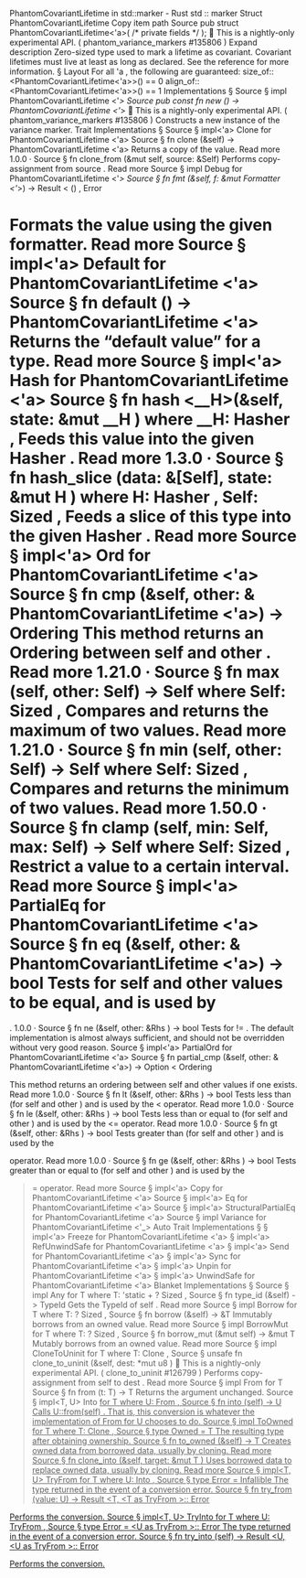 PhantomCovariantLifetime in std::marker - Rust
std
::
marker
Struct
PhantomCovariantLifetime
Copy item path
Source
pub struct PhantomCovariantLifetime<'a>(
/* private fields */
);
🔬
This is a nightly-only experimental API. (
phantom_variance_markers
#135806
)
Expand description
Zero-sized type used to mark a lifetime as covariant.
Covariant lifetimes must live at least as long as declared. See
the reference
for more
information.
§
Layout
For all
'a
, the following are guaranteed:
size_of::<PhantomCovariantLifetime<'a>>() == 0
align_of::<PhantomCovariantLifetime<'a>>() == 1
Implementations
§
Source
§
impl
PhantomCovariantLifetime
<'_>
Source
pub const fn
new
() ->
PhantomCovariantLifetime
<'_>
🔬
This is a nightly-only experimental API. (
phantom_variance_markers
#135806
)
Constructs a new instance of the variance marker.
Trait Implementations
§
Source
§
impl<'a>
Clone
for
PhantomCovariantLifetime
<'a>
Source
§
fn
clone
(&self) ->
PhantomCovariantLifetime
<'a>
Returns a copy of the value.
Read more
1.0.0
·
Source
§
fn
clone_from
(&mut self, source: &Self)
Performs copy-assignment from
source
.
Read more
Source
§
impl
Debug
for
PhantomCovariantLifetime
<'_>
Source
§
fn
fmt
(&self, f: &mut
Formatter
<'_>) ->
Result
<
()
,
Error
>
Formats the value using the given formatter.
Read more
Source
§
impl<'a>
Default
for
PhantomCovariantLifetime
<'a>
Source
§
fn
default
() ->
PhantomCovariantLifetime
<'a>
Returns the “default value” for a type.
Read more
Source
§
impl<'a>
Hash
for
PhantomCovariantLifetime
<'a>
Source
§
fn
hash
<__H>(&self, state:
&mut __H
)
where
    __H:
Hasher
,
Feeds this value into the given
Hasher
.
Read more
1.3.0
·
Source
§
fn
hash_slice
<H>(data: &[Self], state:
&mut H
)
where
    H:
Hasher
,
    Self:
Sized
,
Feeds a slice of this type into the given
Hasher
.
Read more
Source
§
impl<'a>
Ord
for
PhantomCovariantLifetime
<'a>
Source
§
fn
cmp
(&self, other: &
PhantomCovariantLifetime
<'a>) ->
Ordering
This method returns an
Ordering
between
self
and
other
.
Read more
1.21.0
·
Source
§
fn
max
(self, other: Self) -> Self
where
    Self:
Sized
,
Compares and returns the maximum of two values.
Read more
1.21.0
·
Source
§
fn
min
(self, other: Self) -> Self
where
    Self:
Sized
,
Compares and returns the minimum of two values.
Read more
1.50.0
·
Source
§
fn
clamp
(self, min: Self, max: Self) -> Self
where
    Self:
Sized
,
Restrict a value to a certain interval.
Read more
Source
§
impl<'a>
PartialEq
for
PhantomCovariantLifetime
<'a>
Source
§
fn
eq
(&self, other: &
PhantomCovariantLifetime
<'a>) ->
bool
Tests for
self
and
other
values to be equal, and is used by
==
.
1.0.0
·
Source
§
fn
ne
(&self, other:
&Rhs
) ->
bool
Tests for
!=
. The default implementation is almost always sufficient,
and should not be overridden without very good reason.
Source
§
impl<'a>
PartialOrd
for
PhantomCovariantLifetime
<'a>
Source
§
fn
partial_cmp
(&self, other: &
PhantomCovariantLifetime
<'a>) ->
Option
<
Ordering
>
This method returns an ordering between
self
and
other
values if one exists.
Read more
1.0.0
·
Source
§
fn
lt
(&self, other:
&Rhs
) ->
bool
Tests less than (for
self
and
other
) and is used by the
<
operator.
Read more
1.0.0
·
Source
§
fn
le
(&self, other:
&Rhs
) ->
bool
Tests less than or equal to (for
self
and
other
) and is used by the
<=
operator.
Read more
1.0.0
·
Source
§
fn
gt
(&self, other:
&Rhs
) ->
bool
Tests greater than (for
self
and
other
) and is used by the
>
operator.
Read more
1.0.0
·
Source
§
fn
ge
(&self, other:
&Rhs
) ->
bool
Tests greater than or equal to (for
self
and
other
) and is used by
the
>=
operator.
Read more
Source
§
impl<'a>
Copy
for
PhantomCovariantLifetime
<'a>
Source
§
impl<'a>
Eq
for
PhantomCovariantLifetime
<'a>
Source
§
impl<'a>
StructuralPartialEq
for
PhantomCovariantLifetime
<'a>
Source
§
impl
Variance
for
PhantomCovariantLifetime
<'_>
Auto Trait Implementations
§
§
impl<'a>
Freeze
for
PhantomCovariantLifetime
<'a>
§
impl<'a>
RefUnwindSafe
for
PhantomCovariantLifetime
<'a>
§
impl<'a>
Send
for
PhantomCovariantLifetime
<'a>
§
impl<'a>
Sync
for
PhantomCovariantLifetime
<'a>
§
impl<'a>
Unpin
for
PhantomCovariantLifetime
<'a>
§
impl<'a>
UnwindSafe
for
PhantomCovariantLifetime
<'a>
Blanket Implementations
§
Source
§
impl<T>
Any
for T
where
    T: 'static + ?
Sized
,
Source
§
fn
type_id
(&self) ->
TypeId
Gets the
TypeId
of
self
.
Read more
Source
§
impl<T>
Borrow
<T> for T
where
    T: ?
Sized
,
Source
§
fn
borrow
(&self) ->
&T
Immutably borrows from an owned value.
Read more
Source
§
impl<T>
BorrowMut
<T> for T
where
    T: ?
Sized
,
Source
§
fn
borrow_mut
(&mut self) ->
&mut T
Mutably borrows from an owned value.
Read more
Source
§
impl<T>
CloneToUninit
for T
where
    T:
Clone
,
Source
§
unsafe fn
clone_to_uninit
(&self, dest:
*mut
u8
)
🔬
This is a nightly-only experimental API. (
clone_to_uninit
#126799
)
Performs copy-assignment from
self
to
dest
.
Read more
Source
§
impl<T>
From
<T> for T
Source
§
fn
from
(t: T) -> T
Returns the argument unchanged.
Source
§
impl<T, U>
Into
<U> for T
where
    U:
From
<T>,
Source
§
fn
into
(self) -> U
Calls
U::from(self)
.
That is, this conversion is whatever the implementation of
From
<T> for U
chooses to do.
Source
§
impl<T>
ToOwned
for T
where
    T:
Clone
,
Source
§
type
Owned
= T
The resulting type after obtaining ownership.
Source
§
fn
to_owned
(&self) -> T
Creates owned data from borrowed data, usually by cloning.
Read more
Source
§
fn
clone_into
(&self, target:
&mut T
)
Uses borrowed data to replace owned data, usually by cloning.
Read more
Source
§
impl<T, U>
TryFrom
<U> for T
where
    U:
Into
<T>,
Source
§
type
Error
=
Infallible
The type returned in the event of a conversion error.
Source
§
fn
try_from
(value: U) ->
Result
<T, <T as
TryFrom
<U>>::
Error
>
Performs the conversion.
Source
§
impl<T, U>
TryInto
<U> for T
where
    U:
TryFrom
<T>,
Source
§
type
Error
= <U as
TryFrom
<T>>::
Error
The type returned in the event of a conversion error.
Source
§
fn
try_into
(self) ->
Result
<U, <U as
TryFrom
<T>>::
Error
>
Performs the conversion.